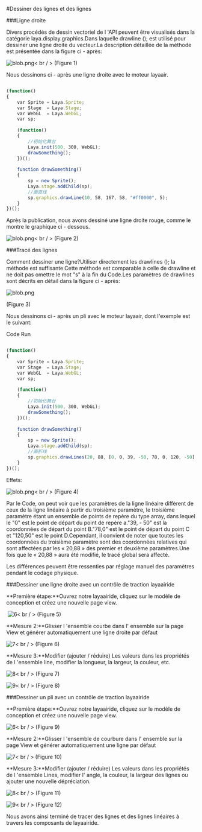 #Dessiner des lignes et des lignes



###Ligne droite

Divers procédés de dessin vectoriel de l 'API peuvent être visualisés dans la catégorie laya.display.graphics.Dans laquelle drawline (); est utilisé pour dessiner une ligne droite du vecteur.La description détaillée de la méthode est présentée dans la figure ci - après:

​![blob.png](img/1.png)< br / >
(Figure 1)

Nous dessinons ci - après une ligne droite avec le moteur layaair.


```javascript

(function()
{
    var Sprite = Laya.Sprite;
    var Stage  = Laya.Stage;
    var WebGL  = Laya.WebGL;
    var sp;
 
    (function()
    {
        //初始化舞台
        Laya.init(500, 300, WebGL);
        drawSomething();
    })();
 
    function drawSomething()
    {
        sp = new Sprite();
        Laya.stage.addChild(sp);
        //画直线
        sp.graphics.drawLine(10, 58, 167, 58, "#ff0000", 5);
    }
})();
```


Après la publication, nous avons dessiné une ligne droite rouge, comme le montre le graphique ci - dessous.

​![blob.png](img/2.png)< br / >
(Figure 2)



###Tracé des lignes

Comment dessiner une ligne?Utiliser directement les drawlines (); la méthode est suffisante.Cette méthode est comparable à celle de drawline et ne doit pas omettre le mot "s" à la fin du Code.Les paramètres de drawlines sont décrits en détail dans la figure ci - après:

​![blob.png](img/3.png)<br/>

(Figure 3)

Nous dessinons ci - après un pli avec le moteur layaair, dont l'exemple est le suivant:



Code Run


```javascript

(function()
{
    var Sprite = Laya.Sprite;
    var Stage  = Laya.Stage;
    var WebGL  = Laya.WebGL;
    var sp;
 
    (function()
    {
        //初始化舞台
        Laya.init(500, 300, WebGL);
        drawSomething();
    })();
 
    function drawSomething()
    {
        sp = new Sprite();
        Laya.stage.addChild(sp);
        //画折线
        sp.graphics.drawLines(20, 88, [0, 0, 39, -50, 78, 0, 120, -50],  "#ff0000", 5);
    }
})();
```


Effets:

​![blob.png](img/4.png)< br / >
(Figure 4)

Par le Code, on peut voir que les paramètres de la ligne linéaire diffèrent de ceux de la ligne linéaire à partir du troisième paramètre, le troisième paramètre étant un ensemble de points de repère du type array, dans lequel le "0" est le point de départ du point de repère a."39, - 50" est la coordonnées de départ du point B."78,0" est le point de départ du point C et "120,50" est le point D.Cependant, il convient de noter que toutes les coordonnées du troisième paramètre sont des coordonnées relatives qui sont affectées par les « 20,88 » des premier et deuxième paramètres.Une fois que le « 20,88 » aura été modifié, le tracé global sera affecté.

Les différences peuvent être ressenties par réglage manuel des paramètres pendant le codage physique.



###Dessiner une ligne droite avec un contrôle de traction layaairide

**Première étape:**Ouvrez notre layaairide, cliquez sur le modèle de conception et créez une nouvelle page view.



​	![6](img/5.png)< br / >
(Figure 5)

**Mesure 2:**Glisser l 'ensemble courbe dans l' ensemble sur la page View et générer automatiquement une ligne droite par défaut

​![7](img/6.png)< br / >
(Figure 6)

**Mesure 3:**Modifier (ajouter / réduire) Les valeurs dans les propriétés de l 'ensemble line, modifier la longueur, la largeur, la couleur, etc.

​![8](img/7.png)< br / >
(Figure 7)

​![9](img/8.png)< br / >
(Figure 8)



###Dessiner un pli avec un contrôle de traction layaairide

**Première étape:**Ouvrez notre layaairide, cliquez sur le modèle de conception et créez une nouvelle page view.

​![6](img/5.png)< br / >
(Figure 9)

**Mesure 2:**Glisser l 'ensemble de courbure dans l' ensemble sur la page View et générer automatiquement une ligne par défaut

​![7](img/9.png)< br / >
(Figure 10)

**Mesure 3:**Modifier (ajouter / réduire) Les valeurs dans les propriétés de l 'ensemble Lines, modifier l' angle, la couleur, la largeur des lignes ou ajouter une nouvelle dépréciation.

​![8](img/10.png)< br / >
(Figure 11)

​![9](img/11.png)< br / >
(Figure 12)

Nous avons ainsi terminé de tracer des lignes et des lignes linéaires à travers les composants de layaairide.